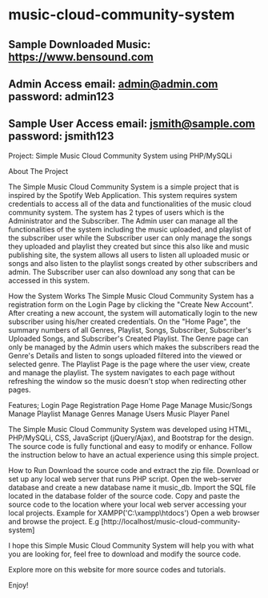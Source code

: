 # music-cloud-community-system

Sample Downloaded Music: https://www.bensound.com
---------------------------------------------------
Admin Access
email: admin@admin.com
password: admin123
----------------------------------------------------
Sample User Access
email: jsmith@sample.com
password: jsmith123
----------------------------------------------------
Project: Simple Music Cloud Community System using PHP/MySQLi

About The Project

The Simple Music Cloud Community System is a simple project that is inspired by the Spotify Web Application. This system requires system credentials to access all of the data and functionalities of the music cloud community system. The system has 2 types of users which is the Administrator and the Subscriber. The Admin user can manage all the functionalities of the system including the music uploaded, and playlist of the subscriber user while the Subscriber user can only manage the songs they uploaded and playlist they created but since this also like and music publishing site, the system allows all users to listen all uploaded music or songs and also listen to the playlist songs created by other subscribers and admin. The Subscriber user can also download any song that can be accessed in this system.

How the System Works
The Simple Music Cloud Community System has a registration form on the Login Page by clicking the "Create New Account". After creating a new account, the system will automatically login to the new subscriber using his/her created credentials. On the "Home Page", the summary numbers of all Genres, Playlist, Songs, Subscriber, Subscriber's Uploaded Songs, and Subscriber's Created Playlist. The Genre page can only be managed by the Admin users which makes the subscribers read the Genre's Details and listen to songs uploaded filtered into the viewed or selected genre. The Playlist Page is the page where the user view, create and manage the playlist. The system navigates to each page without refreshing the window so the music doesn't stop when redirecting other pages.

Features;
Login Page
Registration Page
Home Page
Manage Music/Songs
Manage Playlist
Manage Genres
Manage Users
Music Player Panel

The Simple Music Cloud Community System was developed using HTML, PHP/MySQLi, CSS, JavaScript (jQuery/Ajax), and Bootstrap for the design. The source code is fully functional and easy to modify or enhance. Follow the instruction below to have an actual experience using this simple project.

How to Run
Download the source code and extract the zip file.
Download or set up any local web server that runs PHP script.
Open the web-server database and create a new database name it music_db.
Import the SQL file located in the database folder of the source code.
Copy and paste the source code to the location where your local web server accessing your local projects. Example for XAMPP('C:\xampp\htdocs')
Open a web browser and browse the project. E.g [http://localhost/music-cloud-community-system]

I hope this Simple Music Cloud Community System will help you with what you are looking for, feel free to download and modify the source code.

Explore more on this website for more source codes and tutorials.

Enjoy!